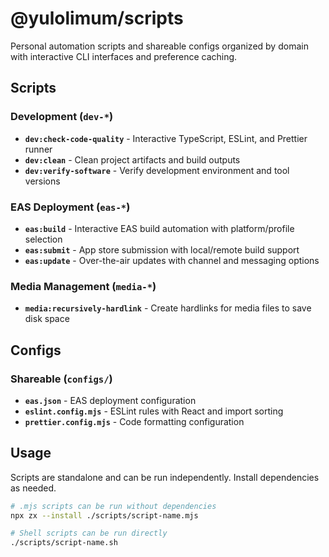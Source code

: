 # @yulolimum/scripts

Personal automation scripts and shareable configs organized by domain with interactive CLI interfaces and preference caching.

## Scripts

### Development (`dev-*`)
- **`dev:check-code-quality`** - Interactive TypeScript, ESLint, and Prettier runner
- **`dev:clean`** - Clean project artifacts and build outputs
- **`dev:verify-software`** - Verify development environment and tool versions

### EAS Deployment (`eas-*`)
- **`eas:build`** - Interactive EAS build automation with platform/profile selection
- **`eas:submit`** - App store submission with local/remote build support
- **`eas:update`** - Over-the-air updates with channel and messaging options

### Media Management (`media-*`)
- **`media:recursively-hardlink`** - Create hardlinks for media files to save disk space

## Configs

### Shareable (`configs/`)
- **`eas.json`** - EAS deployment configuration
- **`eslint.config.mjs`** - ESLint rules with React and import sorting
- **`prettier.config.mjs`** - Code formatting configuration

## Usage

Scripts are standalone and can be run independently. Install dependencies as needed.

```bash
# .mjs scripts can be run without dependencies
npx zx --install ./scripts/script-name.mjs

# Shell scripts can be run directly
./scripts/script-name.sh
